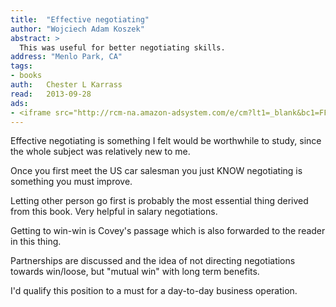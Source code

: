 ```yaml
---
title:	"Effective negotiating"
author: "Wojciech Adam Koszek"
abstract: >
  This was useful for better negotiating skills.
address: "Menlo Park, CA"
tags:
- books
auth:	Chester L Karrass
read:	2013-09-28
ads:
- <iframe src="http://rcm-na.amazon-adsystem.com/e/cm?lt1=_blank&bc1=FFFFFF&IS2=1&bg1=FFFFFF&fc1=000000&lc1=FF0000&t=wkoszek-20&o=1&p=8&l=as4&m=amazon&f=ifr&ref=ss_til&asins=B000J3JPVI" style="width:120px;height:240px;" scrolling="no" marginwidth="0" marginheight="0" frameborder="0"></iframe>
---
```

Effective negotiating is something I felt would be worthwhile to study,
since the whole subject was relatively new to me.

Once you first meet the US car salesman you just KNOW negotiating is
something you must improve.

Letting other person go first is probably the most essential thing derived
from this book. Very helpful in salary negotiations.

Getting to win-win is Covey's passage which is also forwarded to the reader
in this thing.

Partnerships are discussed and the idea of not directing negotiations
towards win/loose, but "mutual win" with long term benefits.

I'd qualify this position to a must for a day-to-day business operation.

